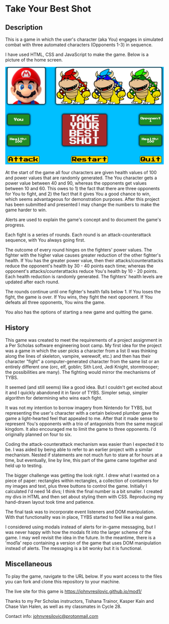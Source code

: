 # Take Your Best Shot

## Description
This is a game in which the user's character (aka You) engages in simulated combat with three automated characters (Opponents 1-3) in sequence.    

I have used HTML, CSS and JavaScript to make the game.  Below is a picture of the home screen.

![home screen](./interface.png)

At the start of the game all four characters are given health values of 100 and power values that are randomly generated.  The You character gets a power value between 40 and 90, whereas the opponents get values between 10 and 60.  This owes to 1) the fact that there are three opponents for You to fight, and 2) the fact that it gives You a good chance to win, which seems advantageous for demonstration purposes.  After this project has been submitted and presented I may change the numbers to make the game harder to win. 

Alerts are used to explain the game's concept and to document the game's progress.

Each fight is a series of rounds.  Each round is an attack-counterattack sequence, with You always going first.  

The outcome of every round hinges on the fighters' power values.  The fighter with the higher value causes greater reduction of the other fighter's health.  If You has the greater power value, then their attacks/counterattacks reduce the opponent's health by 30 - 40 points each time; whereas the opponent's attacks/counterattacks reduce You's health by 10 - 20 points.  Each health reduction is randomly generated.  The fighters' health levels are updated after each round.  

The rounds continue until one fighter's health falls below 1.  If You loses the fight, the game is over.  If You wins, they fight the next opponent.  If You defeats all three opponents, You wins the game.

You also has the options of starting a new game and quitting the game.

## History
This game was created to meet the requirements of a project assignment in a Per Scholas software engineering boot camp.  My first idea for the project was a game in which the user picks a character from a list (I was thinking along the lines of skeleton, vampire, werewolf, etc.) and then has their character "fight" a computer-generated character from the same list or an entirely different one (orc, elf, goblin; Sith Lord, Jedi Knight, stormtrooper; the possibilities are many).  The fighting would mirror the mechanisms of TYBS. 

It seemed (and still seems) like a good idea.  But I couldn't get excited about it and I quickly abandoned it in favor of TYBS.  Simpler setup, simpler algorithm for determining who wins each fight. 

It was not my intention to borrow imagery from Nintendo for TYBS, but representing the user's character with a certain beloved plumber gave the game a light-hearted feel that appealed to me.  After that it made sense to represent You's opponents with a trio of antagonists from the same magical kingdom.  It also encouraged me to limit the game to three opponents.  I'd originally planned on four to six.

Coding the attack-counterattack mechanism was easier than I expected it to be.  I was aided by being able to refer to an earlier project with a similar mechanism.  Nested if statements are not much fun to stare at for hours at a time, but eventually, line by line, this part of the game came together and held up to testing.

The bigger challenge was getting the look right.  I drew what I wanted on a piece of paper: rectangles within rectangles, a collection of containers for my images and text, plus three buttons to control the game.  Initially I calculated I'd need 14 divs; I think the final number is a bit smaller.  I created my divs in HTML and then set about styling them with CSS.  Reproducing my hand-drawn layout took time and patience.

The final task was to incorporate event listeners and DOM manipulation.  With that functionality was in place, TYBS started to feel like a real game.

I considered using modals instead of alerts for in-game messaging, but I was never happy with how the modals fit into the larger scheme of the game.  I may well revisit the idea in the future.  In the meantime, there is a 'mod1a' repo containing a version of the game that uses DOM manipulation instead of alerts.  The messaging is a bit wonky but it is functional.

## Miscellaneous
To play the game, navigate to the URL below.  If you want access to the files you can fork and clone this repository to your machine.

The live site for this game is https://johnvresilovic.github.io/mod1/

Thanks to my Per Scholas instructors, Tishana Trainor, Kasper Kain and Chase Van Halen, as well as my classmates in Cycle 28.

Contact info: johnvresilovic@protonmail.com